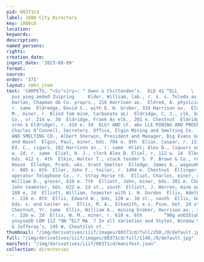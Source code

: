 ```yaml
---
pid: 00371cd
label: 1880 City Directory
key: 1880cd
location: 
keywords: 
description: 
named_persons: 
rights: 
creation_date: 
ingest_date: '2023-08-09'
format: 
source: 
order: '371'
layout: cmhc_item
text: 'CARPETS, “<Ss"ciry«: " Owen & Chittenden’s.  ELD 41 “ELL     \ |  ‘nu ‘SlOOq
  pus yseg aeded Zuipring     Elder, William, lab., r. ¢. s. Toledo av., nr. Chestnut  EEDORADO,
  Harlan, Chapman d& Co. proprs., 216 Harrison av.  Eldred, A. physician, 114 w. 4th,
  r. same  Eldredge, David S., with E. H. Gruber, 319 Harrison av.  Eldredge, Henry
  M., miner, r. Blind Tom mine, Carbonate aL)  Eldridge, C. J., clk, Smelters’ Supply
  Co., vr. 214 w. 3d  Eldridge, Frank As elk., 201 e. Chestnut  Eldridge, George ©
  sren & Eldridge), r. 414 e. 3d  ELG! AND LF. abv LLE MINING AND PROSPECTING co.,
  Charles O’Connell, Secretary. Office, Elgin Mining and Smelting Co.  ELGIN MINING
  AND SMELTING CO., Albert Sherwin, President and Manager, Big Evans Gulch, north
  end Hazel  Elgin, Paul, miner, bds. 704 e. 8th  Elias, Caspar, r. 121 e. Chestnut  Elias,
  Ed. C., cigars, 102 Harrison av., r. same  Hliel; Alex B., liquors and cigars, 112’
  w. 2d, r. same  Eliel, H. J., clerk Alex B. Eliel, r, 112 w. 24  Elkey, James, miner,
  bds. 412 ¢. 4th  Elkin, Walter T., stock tender S. P. Brown & Co., rear Tabor Opera
  House  Elledge, Frank, wks. Grant Smelter  Elledge, James A., wagoumkr. ©. A. Ray,
  r. 805 e. 6th  Eller, John F., tailor, r. 1404 e. Chestnut  Ellinger, Charles M.,
  operator Telephone Co., r. Stray Horse rd.  Elliot, Charles, miner, r. 818 e. 7th  Elliot,
  William D., grocer, 818 e. 7th  Elliott, John, miner, bds. 201 e. Chestnut  Ettiott,
  John teamster, bds. 622 w. 2d st., south  Elliott, J. Warren, mine owner, r. rear
  108 e, 2d  Elliott, William, teamster with L. H. Gordon  Ellis, Adelbert L., miner,
  r. 118 e. 8th  Ellis, Edward W., bds, 120 w. 3d st., south  Ellis, George, carpenter.
  bds. s. end Leiter av.  Ellis, M. A., blksmith, e.s. Pine, bet. 2d st., south and
  Chestnut, Yr. same  Ellis, William A., mining broker, Harrison av., se. cor. 3d,
  r. 226 w. 2d  Ellis, W. M., miner, r. 628 e. 6th        “90g anUIEsyD 1983 Sz1_  ue
  ynuyseUD LOM 11Z "ON “ELT MA  7 In all Varieties and Styles, Window Shades Tribe
  & Jofferay’s, 145 W, Cheatilut st. '
thumbnail: "/img/derivatives/iiif/images/00371cd/full/250,/0/default.jpg"
full: "/img/derivatives/iiif/images/00371cd/full/1140,/0/default.jpg"
manifest: "/img/derivatives/iiif/00371cd/manifest.json"
collection: directories
---
```

